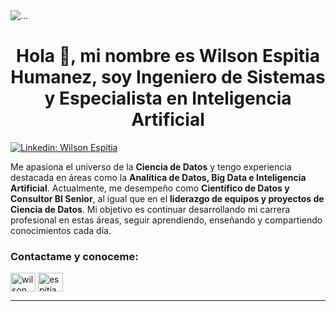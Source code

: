 <img src="https://media.licdn.com/dms/image/D4E16AQE3fteJ4Lu3Zg/profile-displaybackgroundimage-shrink_350_1400/0/1679184027727?e=1684972800&v=beta&t=500YWt685UMLZu80QbuNf-R31cnYzEfleKVaQugqjuM" class="d-block w-100" alt="...">
<h1 align="center">Hola 👋, mi nombre es Wilson Espitia Humanez, soy Ingeniero de Sistemas y Especialista en Inteligencia Artificial  </h1>

[![Linkedin: Wilson Espitia](https://img.shields.io/badge/-WilsonEspitia-blue?style=flat-square&logo=Linkedin&logoColor=white&link=https://www.linkedin.com/in/wilsonespitia/)](https://www.linkedin.com/in/wilsonespitia/)

<p>
Me apasiona el universo de la <strong>Ciencia de Datos</strong> y tengo experiencia destacada en áreas como la <strong>Analítica de Datos, Big Data e Inteligencia Artificial</strong>. Actualmente, me desempeño como <strong>Científico de Datos y Consultor BI Senior</strong>, al igual que en el <strong>liderazgo de equipos y proyectos de Ciencia de Datos</strong>. Mi objetivo es continuar desarrollando mi carrera profesional en estas áreas, seguir aprendiendo, enseñando y compartiendo conocimientos cada día.
</p>

<h3 align="left">Contactame y conoceme:</h3>
<p align="left">
<a href="https://www.linkedin.com/in/wilsonespitia/" target="blank"><img align="center" src="https://raw.githubusercontent.com/rahuldkjain/github-profile-readme-generator/master/src/images/icons/Social/linked-in-alt.svg" alt="wilson espitia" height="30" width="40" /></a>
<a href="https://instagram.com/espitiahumanez" target="blank"><img align="center" src="https://raw.githubusercontent.com/rahuldkjain/github-profile-readme-generator/master/src/images/icons/Social/instagram.svg" alt="espitiahumanez" height="30" width="40" /></a>
</p><hr>

